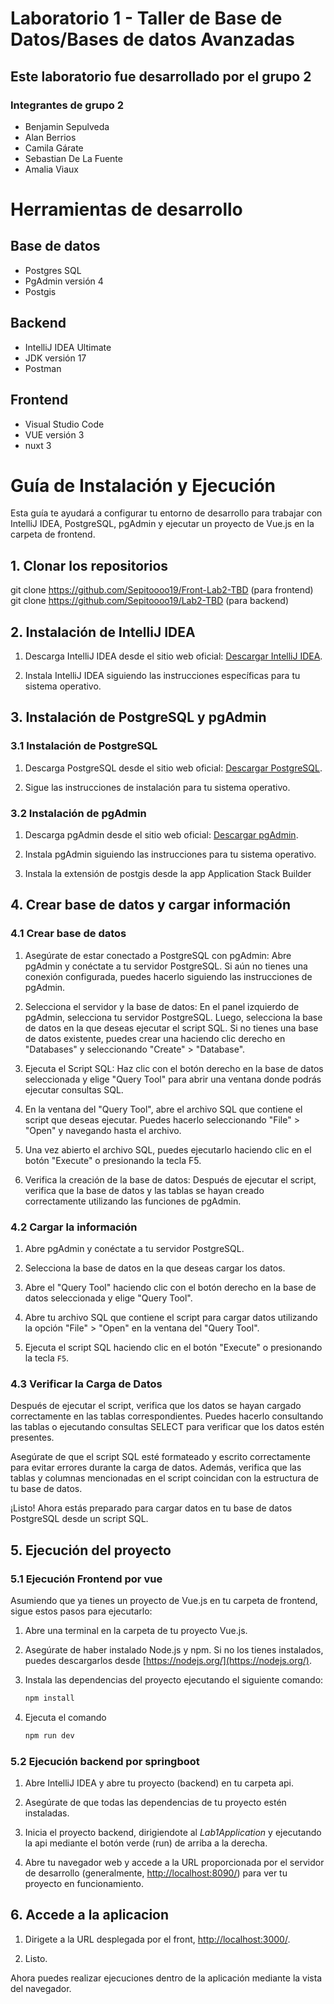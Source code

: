 # Laboratorio 1 - Taller de Base de Datos/Bases de datos Avanzadas
## Este laboratorio fue desarrollado por el grupo 2
### Integrantes de grupo 2
* Benjamin Sepulveda
* Alan Berrios
* Camila Gárate
* Sebastian De La Fuente
* Amalia Viaux

# Herramientas de desarrollo

## Base de datos
* Postgres SQL
* PgAdmin versión 4
* Postgis


## Backend
* IntelliJ IDEA Ultimate
* JDK versión 17
* Postman

## Frontend
* Visual Studio Code
* VUE versión 3
* nuxt 3

# Guía de Instalación y Ejecución
Esta guía te ayudará a configurar tu entorno de desarrollo para trabajar con IntelliJ IDEA, PostgreSQL, pgAdmin y ejecutar un proyecto de Vue.js en la carpeta de frontend.

## 1. Clonar los repositorios

git clone https://github.com/Sepitoooo19/Front-Lab2-TBD (para frontend)
git clone https://github.com/Sepitoooo19/Lab2-TBD (para backend)

## 2. Instalación de IntelliJ IDEA

1. Descarga IntelliJ IDEA desde el sitio web oficial: [Descargar IntelliJ IDEA](https://www.jetbrains.com/idea/download/).

2. Instala IntelliJ IDEA siguiendo las instrucciones específicas para tu sistema operativo.

## 3. Instalación de PostgreSQL y pgAdmin

### 3.1 Instalación de PostgreSQL

1. Descarga PostgreSQL desde el sitio web oficial: [Descargar PostgreSQL](https://www.postgresql.org/download/).

2. Sigue las instrucciones de instalación para tu sistema operativo.

### 3.2 Instalación de pgAdmin

1. Descarga pgAdmin desde el sitio web oficial: [Descargar pgAdmin](https://www.pgadmin.org/download/).

2. Instala pgAdmin siguiendo las instrucciones para tu sistema operativo.

3. Instala la extensión de postgis desde la app Application Stack Builder

## 4. Crear base de datos y cargar información

### 4.1 Crear base de datos

1. Asegúrate de estar conectado a PostgreSQL con pgAdmin:
   Abre pgAdmin y conéctate a tu servidor PostgreSQL.
   Si aún no tienes una conexión configurada, puedes hacerlo siguiendo las instrucciones de pgAdmin.

2. Selecciona el servidor y la base de datos:
   En el panel izquierdo de pgAdmin, selecciona tu servidor PostgreSQL.
   Luego, selecciona la base de datos en la que deseas ejecutar el script SQL. Si no tienes una base de datos existente, puedes crear una haciendo clic derecho en "Databases" y seleccionando "Create" > "Database".

3. Ejecuta el Script SQL:
   Haz clic con el botón derecho en la base de datos seleccionada y elige "Query Tool" para abrir una ventana donde podrás ejecutar consultas SQL.

4. En la ventana del "Query Tool", abre el archivo SQL que contiene el script que deseas ejecutar. Puedes hacerlo seleccionando "File" > "Open" y navegando hasta el archivo.

5. Una vez abierto el archivo SQL, puedes ejecutarlo haciendo clic en el botón "Execute" o presionando la tecla F5.

6. Verifica la creación de la base de datos:
   Después de ejecutar el script, verifica que la base de datos y las tablas se hayan creado correctamente utilizando las funciones de pgAdmin.

### 4.2 Cargar la información

1. Abre pgAdmin y conéctate a tu servidor PostgreSQL.

2. Selecciona la base de datos en la que deseas cargar los datos.

3. Abre el "Query Tool" haciendo clic con el botón derecho en la base de datos seleccionada y elige "Query Tool".

4. Abre tu archivo SQL que contiene el script para cargar datos utilizando la opción "File" > "Open" en la ventana del "Query Tool".

5. Ejecuta el script SQL haciendo clic en el botón "Execute" o presionando la tecla `F5`.

### 4.3 Verificar la Carga de Datos

Después de ejecutar el script, verifica que los datos se hayan cargado correctamente en las tablas correspondientes. Puedes hacerlo consultando las tablas o ejecutando consultas SELECT para verificar que los datos estén presentes.

Asegúrate de que el script SQL esté formateado y escrito correctamente para evitar errores durante la carga de datos. Además, verifica que las tablas y columnas mencionadas en el script coincidan con la estructura de tu base de datos.

¡Listo! Ahora estás preparado para cargar datos en tu base de datos PostgreSQL desde un script SQL.


## 5. Ejecución del proyecto

### 5.1 Ejecución Frontend por vue

Asumiendo que ya tienes un proyecto de Vue.js en tu carpeta de frontend, sigue estos pasos para ejecutarlo:

1. Abre una terminal en la carpeta de tu proyecto Vue.js.

2. Asegúrate de haber instalado Node.js y npm. Si no los tienes instalados, puedes descargarlos desde [https://nodejs.org/](https://nodejs.org/).

3. Instala las dependencias del proyecto ejecutando el siguiente comando:

   ```bash
   npm install
   ```
   
4. Ejecuta el comando
   ```bash
   npm run dev
   ```
   
### 5.2 Ejecución backend por springboot

1. Abre IntelliJ IDEA y abre tu proyecto (backend) en tu carpeta api.

2. Asegúrate de que todas las dependencias de tu proyecto estén instaladas.

3. Inicia el proyecto backend, dirigiendote al *Lab1Application* y ejecutando la api mediante el botón verde (run) de arriba a la derecha.

4. Abre tu navegador web y accede a la URL proporcionada por el servidor de desarrollo (generalmente, [http://localhost:8090/](http://localhost:8090/)) para ver tu proyecto en funcionamiento.

## 6. Accede a la aplicacion

1. Dirigete a la URL desplegada por el front, [http://localhost:3000/](http://localhost:3000/).

2. Listo.

Ahora puedes realizar ejecuciones dentro de la aplicación mediante la vista del navegador.
